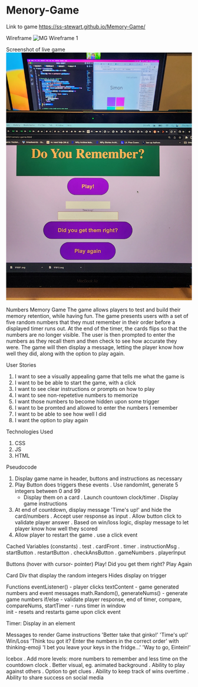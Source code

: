# Menory-Game

Link to game
https://ss-stewart.github.io/Memory-Game/

Wireframe
![MG Wireframe 1](https://media.git.generalassemb.ly/user/48637/files/f4f61683-bdc6-4616-8f45-5cabd9550cf9)

Screenshot of live game
![Live Game Screenshot](./Live-Game-Screenshot.jpg)

Numbers Memory Game
  The game allows players to test and build their memory retention, while having fun. The game presents users with a set of five random numbers that they must remember in their order before a displayed timer runs out. At the end of the timer, the cards flips so that the numbers are no longer visible. The user is then prompted to enter the numbers as they recall them and then check to see how accurate they were. The game will then display a message, letting the player know how well they did, along with the option to play again.

User Stories
1. I want to see a visually appealing game that tells me what the game is
2. I want to be be able to start the game, with a click
3. I want to see clear instructions or prompts on how to play
4. I want to see non-repetetive numbers to memorize
5. I want those numbers to become hidden upon some trigger
6. I want to be promted and allowed to enter the numbers I remember
7. I want to be able to see how well I did
8. I want the option to play again

Technologies Used
1. CSS
2. JS
3. HTML

Pseudocode
1. Display game name in header, buttons and instructions as necessary
2. Play Button does triggers these events
  . Use randomInt, generate 5 integers between 0 and 99
    - Display them on a card
  . Launch countown clock/timer 
  . Display game instructions
3. At end of countdown, display message 'Time's up!' and hide the card/numbers
  . Accept user response as input
  . Allow button click to validate player answer
  . Based on win/loss logic, display message to let player know how well they scored
4. Allow player to restart the game
  . use a click event

Cached Variables (constants)
. test 
. cardFront 
. timer 
. instructionMsg
. startButton 
. restartButton 
. checkAnsButton 
. gameNumbers 
. playerInput 

Buttons (hover with cursor- pointer)
  Play!
  Did you get them right? 
  Play Again

Card
  Div that display the random integers
  Hides display on trigger

Functions
  eventListener() - player clicks
  textContent - game generated numbers and event messages
  math.Random(), generateNums() - generate game numbers 
  if/else - validate player response, end of timer, 
  compare, compareNums, 
  startTimer - runs timer in window  
  init - resets and restarts game upon click event

Timer: Display in an element

Messages to render
  Game instructions
  'Better take that ginko!'
  'Time's up!' 
  Win/Loss
    'Think tou got it? Enter the numbers in the correct order' with thinking-emoji
    'I bet you leave your keys in the fridge...'
    'Way to go, Eintein!'

Icebox
  . Add more levels: more numbers to remember and less time on the countdown clock
  . Better visual, eg. animated background
  . Ability to play against others
  . Option to get clues
  . Ability to keep track of wins overtime
  . Ability to share success on social media
